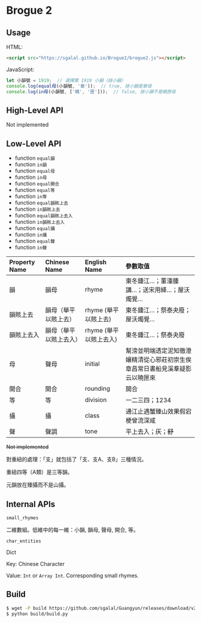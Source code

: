 # Brogue 2

## Usage

HTML:

```html
<script src="https://sgalal.github.io/Brogue2/brogue2.js"></script>
```

JavaScript:

```javascript
let 小韻號 = 1919;  // 選擇第 1919 小韻（拯小韻）
console.log(equal母(小韻號, '章'));  // true, 拯小韻是章母
console.log(in母(小韻號, ['曉', '匣']));  // false, 拯小韻不是曉匣母
```

## High-Level API

Not implemented

## Low-Level API

* function `equal韻`
* function `in韻`
* function `equal母`
* function `in母`
* function `equal開合`
* function `equal等`
* function `in等`
* function `equal韻賅上去`
* function `in韻賅上去`
* function `equal韻賅上去入`
* function `in韻賅上去入`
* function `equal攝`
* function `in攝`
* function `equal聲`
* function `in聲`

Property Name | Chinese Name | English Name | 參數取值
:- | :- | :- | :-
韻 | 韻母 | rhyme | 東冬鍾江…；董湩腫講…；送宋用絳…；屋沃燭覺…
韻賅上去 | 韻母（舉平以賅上去） | rhyme (舉平以賅上去) | 東冬鍾江…；祭泰夬廢；屋沃燭覺…
韻賅上去入 | 韻母（舉平以賅上去入） | rhyme (舉平以賅上去入) | 東冬鍾江…；祭泰夬廢
母 | 聲母 | initial | 幫滂並明端透定泥知徹澄孃精清從心邪莊初崇生俟章昌常日書船見溪羣疑影云以曉匣來
開合 | 開合 | rounding | 開合
等 | 等 | division | 一二三四；1234
攝 | 攝 | class | 通江止遇蟹臻山效果假宕梗曾流深咸
聲 | 聲調 | tone | 平上去入；<del>仄</del>；<del>舒</del>

<del>Not implemented</del>

對重紐的處理：「支」就包括了「支、支A、支B」三種情況。

重紐四等（A類）是三等韻。

元韻放在臻攝而不是山攝。

## Internal APIs

`small_rhymes`

二維數組。低維中的每一維：小韻, 韻母, 聲母, 開合, 等。

`char_entities`

Dict

Key: Chinese Character

Value: `Int` or `Array Int`. Corresponding small rhymes.

## Build

```sh
$ wget -P build https://github.com/sgalal/Guangyun/releases/download/v2.1/data.sqlite3
$ python build/build.py
```
